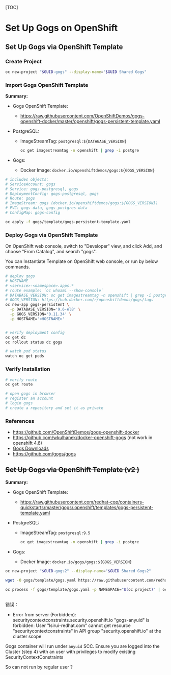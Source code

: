 [TOC]

# Set Up Gogs on OpenShift



## Set Up Gogs via OpenShift Template



### Create Project

```bash
oc new-project "$GUID-gogs" --display-name="$GUID Shared Gogs"
```



### Import Gogs OpenShift Template

**Summary:**

- Gogs OpenShift Template:
  - https://raw.githubusercontent.com/OpenShiftDemos/gogs-openshift-docker/master/openshift/gogs-persistent-template.yaml

- PostgreSQL:

  - ImageStreamTag: `postgresql:${DATABASE_VERSION}`

    ```bash
    oc get imagestreamtag -n openshift | grep -i postgre
    ```

- Gogs: 

  - Docker Image: `docker.io/openshiftdemos/gogs:${GOGS_VERSION}`

    

```bash
# includes objects:
# ServiceAccount: gogs
# Service: gogs-postgresql, gogs
# DeploymentConfig: gogs-postgresql, gogs
# Route: gogs
# ImageStream: gogs (docker.io/openshiftdemos/gogs:${GOGS_VERSION})
# PVC: gogs-data, gogs-postgres-data
# ConfigMap: gogs-config

oc apply -f gogs/template/gogs-persistent-template.yaml
```



### Deploy Gogs via OpenShift Template

On OpenShift web console, switch to "Developer" view, and click Add, and choose "From Catalog", and search "gogs".

You can Instantiate Template on OpenShift web console, or run by below commands.

```bash
# deploy gogs
# HOSTNAME
# <service>-<namespace>.apps.*
# route example: `oc whoami --show-console`
# DATABASE_VERSION: oc get imagestreamtag -n openshift | grep -i postgre
# GOGS_VERSION: https://hub.docker.com/r/openshiftdemos/gogs/tags
oc new-app gogs-persistent \
  -p DATABASE_VERSION='9.6-el8' \
  -p GOGS_VERSION='0.11.34' \
  -p HOSTNAME='<HOSTNAME>'


# verify deployment config
oc get dc
oc rollout status dc gogs

# watch pod status
watch oc get pods

```



### Verify Installation

```bash
# verify route
oc get route

# open gogs in browser
# register an account
# login gogs
# create a repository and set it as private

```



### References

- https://github.com/OpenShiftDemos/gogs-openshift-docker
- https://github.com/wkulhanek/docker-openshift-gogs (not work in openshift 4.6)
- [Gogs Downloads](https://dl.gogs.io/)
- https://github.com/gogs/gogs



## ~~Set Up Gogs via OpenShift Template (v2 )~~



**Summary:**

- Gogs OpenShift Template:
  - https://raw.githubusercontent.com/redhat-cop/containers-quickstarts/master/gogs/.openshift/templates/gogs-persistent-template.yaml

- PostgreSQL:

  - ImageStreamTag: `postgresql:9.5`

    ```bash
    oc get imagestreamtag -n openshift | grep -i postgre
    ```

- Gogs: 
  - Docker Image: `docker.io/gogs/gogs:${GOGS_VERSION}`



```bash
oc new-project "$GUID-gogs2" --display-name="$GUID Shared Gogs2"

wget -O gogs/template/gogs.yaml https://raw.githubusercontent.com/redhat-cop/containers-quickstarts/master/gogs/.openshift/templates/gogs-persistent-template.yaml

oc process -f gogs/template/gogs.yaml -p NAMESPACE="$(oc project)" | oc apply -f -
  
```



错误：

- Error from server (Forbidden): securitycontextconstraints.security.openshift.io "gogs-anyuid" is forbidden: User "lsirui-redhat.com" cannot get resource "securitycontextconstraints" in API group "security.openshift.io" at the cluster scope



 Gogs container will run under `anyuid` SCC. Ensure you are logged into the Cluster (step 4) with an user with privileges to modify existing SecurityContextConstraints



So can not run by regular user ?



